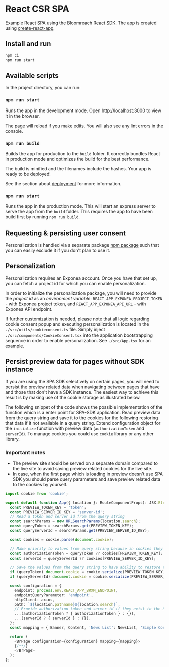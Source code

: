 # React CSR SPA

Example React SPA using the Bloomreach [React SDK](https://www.npmjs.com/package/@bloomreach/react-sdk). The app is created
using [create-react-app](https://github.com/facebook/create-react-app).

## Install and run

```bash
npm ci
npm run start
```

## Available scripts

In the project directory, you can run:

### `npm run start`

Runs the app in the development mode. Open <http://localhost:3000> to view
it in the browser.

The page will reload if you make edits. You will also see any lint errors in the
console.

### `npm run build`

Builds the app for production to the `build` folder. It correctly bundles React
in production mode and optimizes the build for the best performance.

The build is minified and the filenames include the hashes. Your app is ready
to be deployed!

See the section about [deployment](https://facebook.github.io/create-react-app/docs/deployment)
for more information.

### `npm run start`

Runs the app in the production mode. This will start an express server to serve
the app from the `build` folder. This requires the app to have been build first
by running `npm run build`.


## Requesting & persisting user consent
Personalization is handled via a separate package [npm package](https://www.npmjs.com/package/@bloomreach/segmentation) such that you can easily exclude it if you don't plan to use it.

## Personalization
Personalization requires an Exponea account. Once you have that set up, you can fetch a project id for which you can enable personalization.

In order to initialize the personalization package, you will need to provide the *project id* as an *environment variable*:
`REACT_APP_EXPONEA_PROJECT_TOKEN` - with Exponea project token, and `REACT_APP_EXPONEA_API_URL` - with Exponea API endpoint.

If further customization is needed, please note that all logic regarding cookie consent popup and executing personalization is located in the `./src/utils/cookieconsent.ts` file.
Simply inject `./src/components/CookieConsent.tsx` into the application bootstrapping sequence in order to enable personalization. See `./src/App.tsx` for an example.

## Persist preview data for pages without SDK instance
If you are using the SPA SDK selectively on certain pages, you will need to persist the preview related data when navigating between pages that have and those that don't have a SDK instance. The easiest way to achieve this result is by making use of the cookie storage as illustrated below.

The following snippet of the code shows the possible implementation of the function which is a enter point for SPA-SDK application. Read preview data from the query string and save it to the cookies for the following restoring that data if it not available in a query string. Extend configuration object for the `initialize` function with preview data (`authorizationToken` and `serverId`). To manage cookies you could use `cookie` library or any other library.

### Important notes
* The preview site should be served on a separate domain compared to the live site to avoid saving preview related cookies for the live site.
* In case, when the first page which is loading in preview doesn't use SPA SDK you should parse query parameters and save preview related data to the cookies by yourself.


```typescript
import cookie from 'cookie';

export default function App({ location }: RouteComponentProps): JSX.Element {
  const PREVIEW_TOKEN_KEY = 'token';
  const PREVIEW_SERVER_ID_KEY = 'server-id';
  // Read a token and server id from the query string
  const searchParams = new URLSearchParams(location.search);
  const queryToken = searchParams.get(PREVIEW_TOKEN_KEY);
  const queryServerId = searchParams.get(PREVIEW_SERVER_ID_KEY);

  const cookies = cookie.parse(document.cookie);

  // Make priority to values from query string because in cookies they might be outdated.
  const authorizationToken = queryToken ?? cookies[PREVIEW_TOKEN_KEY];
  const serverId = queryServerId ?? cookies[PREVIEW_SERVER_ID_KEY];

  // Save the values from the query string to have ability to restore them when switch back from legacy page to the SPA-SDK rendered page.
  if (queryToken) document.cookie = cookie.serialize(PREVIEW_TOKEN_KEY, queryToken);
  if (queryServerId) document.cookie = cookie.serialize(PREVIEW_SERVER_ID_KEY, queryServerId);

  const configuration = {
    endpoint: process.env.REACT_APP_BRXM_ENDPOINT,
    endpointQueryParameter: 'endpoint',
    httpClient: axios,
    path: `${location.pathname}${location.search}`,
    // Provide authorization token and server id if they exist to the SPA-SDK initialization method.
    ...(authorizationToken ? { authorizationToken } : {}),
    ...(serverId ? { serverId } : {}),
  };
  const mapping = { Banner, Content, 'News List': NewsList, 'Simple Content': Content };

  return (
    <BrPage configuration={configuration} mapping={mapping}>
    {/**/}
    </BrPage>
  );
};
```
